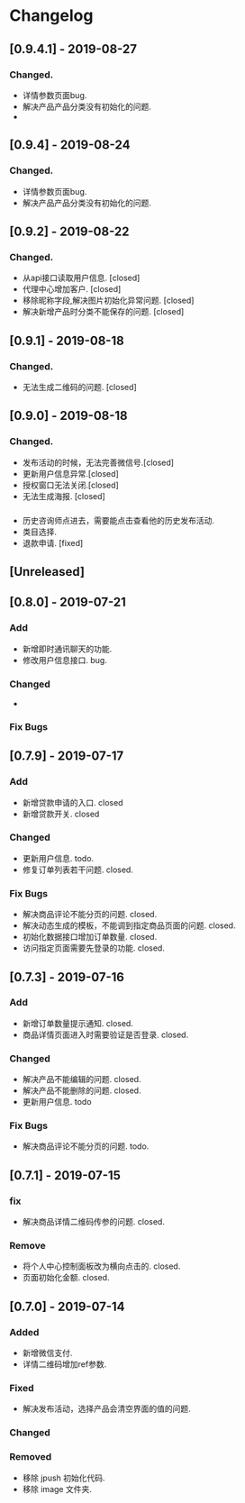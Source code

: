 # Changelog

## [0.9.4.1] - 2019-08-27
### Changed.
- 详情参数页面bug.
- 解决产品产品分类没有初始化的问题.
- 

## [0.9.4] - 2019-08-24
### Changed.
- 详情参数页面bug.
- 解决产品产品分类没有初始化的问题.

## [0.9.2] - 2019-08-22
### Changed.
- 从api接口读取用户信息. [closed]
- 代理中心增加客户. [closed]
- 移除昵称字段,解决图片初始化异常问题. [closed]
- 解决新增产品时分类不能保存的问题. [closed]

## [0.9.1] - 2019-08-18

### Changed.
- 无法生成二维码的问题. [closed]

## [0.9.0] - 2019-08-18

### Changed.
- 发布活动的时候，无法完善微信号.[closed]
- 更新用户信息异常.[closed]
- 授权窗口无法关闭.[closed]
- 无法生成海报.   [closed]

### 
- 历史咨询师点进去，需要能点击查看他的历史发布活动. 
- 类目选择.
- 退款申请. [fixed]

## [Unreleased]

## [0.8.0] - 2019-07-21

### Add
- 新增即时通讯聊天的功能. 
- 修改用户信息接口. bug.

### Changed
- 

### Fix Bugs

## [0.7.9] - 2019-07-17
### Add
- 新增贷款申请的入口. closed
- 新增贷款开关. closed

### Changed
- 更新用户信息.  todo.
- 修复订单列表若干问题. closed.

### Fix Bugs
- 解决商品评论不能分页的问题. closed.
- 解决动态生成的模板，不能调到指定商品页面的问题. closed.
- 初始化数据接口增加订单数量. closed.
- 访问指定页面需要先登录的功能. closed.

## [0.7.3] - 2019-07-16

### Add
- 新增订单数量提示通知. closed.
- 商品详情页面进入时需要验证是否登录.  closed.

### Changed
- 解决产品不能编辑的问题.    closed.
- 解决产品不能删除的问题.    closed.
- 更新用户信息.  todo

### Fix Bugs
- 解决商品评论不能分页的问题. todo.

## [0.7.1] - 2019-07-15

### fix
- 解决商品详情二维码传参的问题.  closed.

### Remove
- 将个人中心控制面板改为横向点击的. closed.
- 页面初始化金额. closed.

## [0.7.0] - 2019-07-14

### Added
- 新增微信支付.
- 详情二维码增加ref参数.

### Fixed
- 解决发布活动，选择产品会清空界面的值的问题.

### Changed

### Removed
- 移除 jpush 初始化代码.
- 移除 image 文件夹.